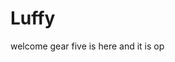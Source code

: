 # Luffy
welcome
gear five is here and it is op 
 
 
     
  
            
                                
                                               
                                                             
                                                                            
                                                 
                                         
                             
              
      
 
